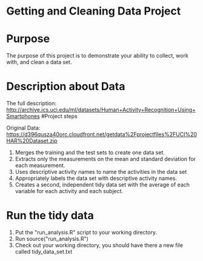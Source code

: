 # Getting and Cleaning Data Project
# Purpose
The purpose of this project is to demonstrate your ability to collect, work with, and clean a data set.
# Description about Data
The full description:  http://archive.ics.uci.edu/ml/datasets/Human+Activity+Recognition+Using+Smartphones
#Project steps

Original Data: https://d396qusza40orc.cloudfront.net/getdata%2Fprojectfiles%2FUCI%20HAR%20Dataset.zip
1. Merges the training and the test sets to create one data set.
2.  Extracts only the measurements on the mean and standard deviation for each measurement.
3.  Uses descriptive activity names to name the activities in the data set
4.  Appropriately labels the data set with descriptive activity names.
5.  Creates a second, independent tidy data set with the average of each variable for each activity and each subject.
# Run the tidy data
1. Put the "run_analysis.R" script to your working directory.
2. Run source("run_analysis.R")
3. Check out your working directory, you should have there a new file called tidy_data_set.txt
